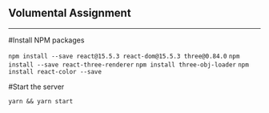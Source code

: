 ## Volumental Assignment
-------
#Install NPM packages

`npm install --save react@15.5.3 react-dom@15.5.3 three@0.84.0`
`npm install --save react-three-renderer`
`npm install three-obj-loader`
`npm install react-color --save`

#Start the server

`yarn && yarn start`
